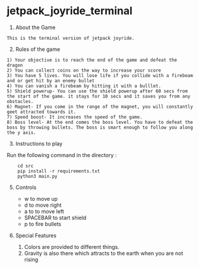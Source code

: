 # jetpack_joyride_terminal


1.   About the Game

	This is the terminal version of jetpack joyride.

2.   Rules of the game

	1) Your objective is to reach the end of the game and defeat the dragon
	2) You can collect coins on the way to increase your score
	3) You have 5 lives. You will lose life if you collide with a firebeam and or get hit by an enemy bullet
    4) You can vanish a firebeam by hitting it with a bulllet.
	5) Shield powerup- You can use the shield powerup after 60 secs from the start of the game. it stays for 10 secs and it saves you from any obstacles.
	6) Magnet- If you come in the range of the magnet, you will constantly geet attracted towards it.
	7) Speed boost- It increases the speed of the game.
    8) Boss level- At the end comes the boss level. You have to defeat the boss by throwing bullets. The boss is smart enough to follow you along the y axis.


3.   Instructions to play 

Run the following command in the directory :
```
	cd src
	pip install -r requirements.txt
	python3 main.py
```


5.  Controls

    - w to move up
    - d to move right
    - a to to move left
    - SPACEBAR to start shield
    - p to fire bullets

6.  Special Features 

	1) Colors are provided to different things.
    2) Gravity is also there which attracts to the earth when you are not rising

